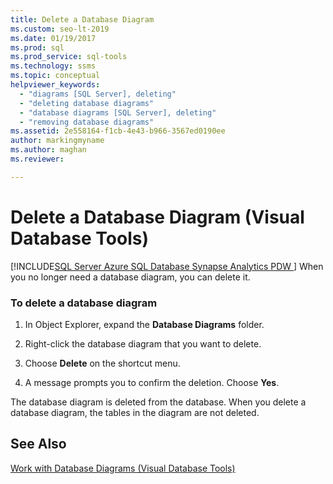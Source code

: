 ```yaml
---
title: Delete a Database Diagram
ms.custom: seo-lt-2019
ms.date: 01/19/2017
ms.prod: sql
ms.prod_service: sql-tools
ms.technology: ssms
ms.topic: conceptual
helpviewer_keywords: 
  - "diagrams [SQL Server], deleting"
  - "deleting database diagrams"
  - "database diagrams [SQL Server], deleting"
  - "removing database diagrams"
ms.assetid: 2e558164-f1cb-4e43-b966-3567ed0190ee
author: markingmyname
ms.author: maghan
ms.reviewer: 

---
```

# Delete a Database Diagram (Visual Database Tools)
[!INCLUDE[SQL Server Azure SQL Database Synapse Analytics PDW ](../../includes/applies-to-version/sql-asdb-asdbmi-asdw-pdw.md)]
When you no longer need a database diagram, you can delete it.  
  
### To delete a database diagram  
  
1.  In Object Explorer, expand the **Database Diagrams** folder.  
  
2.  Right-click the database diagram that you want to delete.  
  
3.  Choose **Delete** on the shortcut menu.  
  
4.  A message prompts you to confirm the deletion. Choose **Yes**.  
  
The database diagram is deleted from the database. When you delete a database diagram, the tables in the diagram are not deleted.  
  
## See Also  
[Work with Database Diagrams &#40;Visual Database Tools&#41;](../../ssms/visual-db-tools/work-with-database-diagrams-visual-database-tools.md)  
  
